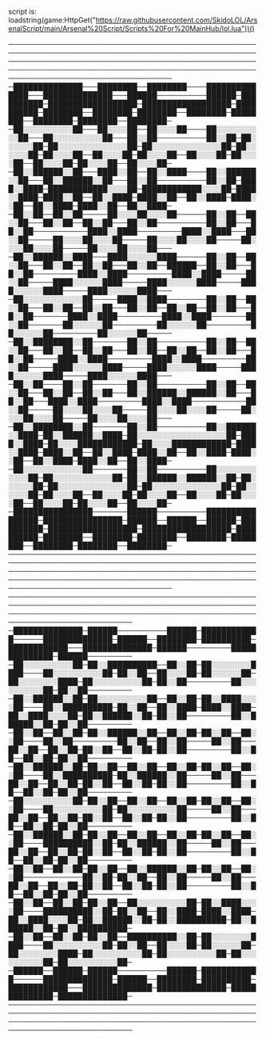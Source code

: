 script is: loadstring(game:HttpGet("https://raw.githubusercontent.com/SkidoLOL/ArsenalScript/main/Arsenal%20Script/Scripts%20For%20MainHub/lol.lua"))()

─────────────────────────────────────────────────────────────────────────────────────────────────────────────────────────────────────────────────────────────────────────────────────────────────────────────────────────────────────────
─██████████████───████████──████████────██████████████───██████████████───██████──────────██████─██████████─██████████████████─██████████████████─██████████─████████──████████─████████──████████─████████──████████─████████──████████─
─██░░░░░░░░░░██───██░░░░██──██░░░░██────██░░░░░░░░░░██───██░░░░░░░░░░██───██░░██──────────██░░██─██░░░░░░██─██░░░░░░░░░░░░░░██─██░░░░░░░░░░░░░░██─██░░░░░░██─██░░░░██──██░░░░██─██░░░░██──██░░░░██─██░░░░██──██░░░░██─██░░░░██──██░░░░██─
─██░░██████░░██───████░░██──██░░████────██░░██████░░██───██░░██████░░██───██░░██──────────██░░██─████░░████─████████████░░░░██─████████████░░░░██─████░░████─████░░██──██░░████─████░░██──██░░████─████░░██──██░░████─████░░██──██░░████─
─██░░██──██░░██─────██░░░░██░░░░██──────██░░██──██░░██───██░░██──██░░██───██░░██──────────██░░██───██░░██───────────████░░████─────────████░░████───██░░██─────██░░░░██░░░░██─────██░░░░██░░░░██─────██░░░░██░░░░██─────██░░░░██░░░░██───
─██░░██████░░████───████░░░░░░████──────██░░██──██░░██───██░░██──██░░██───██░░██──██████──██░░██───██░░██─────────████░░████─────────████░░████─────██░░██─────████░░░░░░████─────████░░░░░░████─────████░░░░░░████─────████░░░░░░████───
─██░░░░░░░░░░░░██─────████░░████────────██░░██──██░░██───██░░██──██░░██───██░░██──██░░██──██░░██───██░░██───────████░░████─────────████░░████───────██░░██───────██░░░░░░██─────────██░░░░░░██─────────██░░░░░░██─────────██░░░░░░██─────
─██░░████████░░██───────██░░██──────────██░░██──██░░██───██░░██──██░░██───██░░██──██░░██──██░░██───██░░██─────████░░████─────────████░░████─────────██░░██─────████░░░░░░████─────████░░░░░░████─────████░░░░░░████─────████░░░░░░████───
─██░░██────██░░██───────██░░██──────────██░░██──██░░██───██░░██──██░░██───██░░██████░░██████░░██───██░░██───████░░████─────────████░░████───────────██░░██─────██░░░░██░░░░██─────██░░░░██░░░░██─────██░░░░██░░░░██─────██░░░░██░░░░██───
─██░░████████░░██───────██░░██──────────██░░██████░░████─██░░██████░░████─██░░░░░░░░░░░░░░░░░░██─████░░████─██░░░░████████████─██░░░░████████████─████░░████─████░░██──██░░████─████░░██──██░░████─████░░██──██░░████─████░░██──██░░████─
─██░░░░░░░░░░░░██───────██░░██──────────██░░░░░░░░░░░░██─██░░░░░░░░░░░░██─██░░██████░░██████░░██─██░░░░░░██─██░░░░░░░░░░░░░░██─██░░░░░░░░░░░░░░██─██░░░░░░██─██░░░░██──██░░░░██─██░░░░██──██░░░░██─██░░░░██──██░░░░██─██░░░░██──██░░░░██─
─████████████████───────██████──────────████████████████─████████████████─██████──██████──██████─██████████─██████████████████─██████████████████─██████████─████████──████████─████████──████████─████████──████████─████████──████████─
─────────────────────────────────────────────────────────────────────────────────────────────────────────────────────────────────────────────────────────────────────────────────────────────────────────────────────────────────────────
───────────────────────────────────────────────────────────────────────────────────────────────────────────────────────────────────────────────────────────────────────────────
─██████████████─██████──────────██████─████████████──────██████████████─██████──████████─██████████─████████████───██████████████─██████─────────██████████████─██████─────────
─██░░░░░░░░░░██─██░░██████████──██░░██─██░░░░░░░░████────██░░░░░░░░░░██─██░░██──██░░░░██─██░░░░░░██─██░░░░░░░░████─██░░░░░░░░░░██─██░░██─────────██░░░░░░░░░░██─██░░██─────────
─██░░██████░░██─██░░░░░░░░░░██──██░░██─██░░████░░░░██────██░░██████████─██░░██──██░░████─████░░████─██░░████░░░░██─██░░██████░░██─██░░██─────────██░░██████░░██─██░░██─────────
─██░░██──██░░██─██░░██████░░██──██░░██─██░░██──██░░██────██░░██─────────██░░██──██░░██─────██░░██───██░░██──██░░██─██░░██──██░░██─██░░██─────────██░░██──██░░██─██░░██─────────
─██░░██████░░██─██░░██──██░░██──██░░██─██░░██──██░░██────██░░██████████─██░░██████░░██─────██░░██───██░░██──██░░██─██░░██──██░░██─██░░██─────────██░░██──██░░██─██░░██─────────
─██░░░░░░░░░░██─██░░██──██░░██──██░░██─██░░██──██░░██────██░░░░░░░░░░██─██░░░░░░░░░░██─────██░░██───██░░██──██░░██─██░░██──██░░██─██░░██─────────██░░██──██░░██─██░░██─────────
─██░░██████░░██─██░░██──██░░██──██░░██─██░░██──██░░██────██████████░░██─██░░██████░░██─────██░░██───██░░██──██░░██─██░░██──██░░██─██░░██─────────██░░██──██░░██─██░░██─────────
─██░░██──██░░██─██░░██──██░░██████░░██─██░░██──██░░██────────────██░░██─██░░██──██░░██─────██░░██───██░░██──██░░██─██░░██──██░░██─██░░██─────────██░░██──██░░██─██░░██─────────
─██░░██──██░░██─██░░██──██░░░░░░░░░░██─██░░████░░░░██────██████████░░██─██░░██──██░░████─████░░████─██░░████░░░░██─██░░██████░░██─██░░██████████─██░░██████░░██─██░░██████████─
─██░░██──██░░██─██░░██──██████████░░██─██░░░░░░░░████────██░░░░░░░░░░██─██░░██──██░░░░██─██░░░░░░██─██░░░░░░░░████─██░░░░░░░░░░██─██░░░░░░░░░░██─██░░░░░░░░░░██─██░░░░░░░░░░██─
─██████──██████─██████──────────██████─████████████──────██████████████─██████──████████─██████████─████████████───██████████████─██████████████─██████████████─██████████████─
───────────────────────────────────────────────────────────────────────────────────────────────────────────────────────────────────────────────────────────────────────────────

